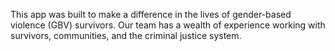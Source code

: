 This app was built to make a difference in the lives of gender-based violence (GBV) survivors. Our team has a wealth of experience working with survivors, communities, and the criminal justice system.
